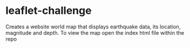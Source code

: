 # leaflet-challenge

Creates a website world map that displays earthquake data, its location, magnitude and depth.
To view the map open the index html file within the repo
